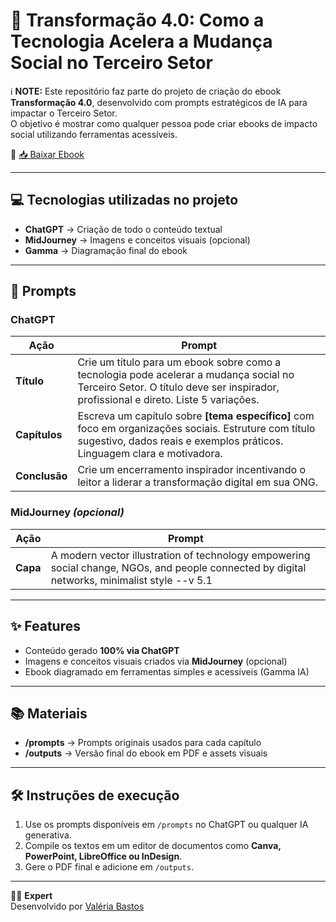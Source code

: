 # 📘 Transformação 4.0: Como a Tecnologia Acelera a Mudança Social no Terceiro Setor

ℹ️ **NOTE:** Este repositório faz parte do projeto de criação do ebook **Transformação 4.0**, desenvolvido com prompts estratégicos de IA para impactar o Terceiro Setor.  
O objetivo é mostrar como qualquer pessoa pode criar ebooks de impacto social utilizando ferramentas acessíveis.

📕 [📥 Baixar Ebook](https://github.com/valbastos/prompts--recipe-to-create-a-ebook/raw/main/output/transformacao-4.0.pdf)

---

## 💻 Tecnologias utilizadas no projeto

- **ChatGPT** → Criação de todo o conteúdo textual  
- **MidJourney** → Imagens e conceitos visuais (opcional)  
- **Gamma** → Diagramação final do ebook  

---

## 🧠 Prompts

### ChatGPT
| **Ação** | **Prompt** |
|----------|------------|
| **Título** | Crie um título para um ebook sobre como a tecnologia pode acelerar a mudança social no Terceiro Setor. O título deve ser inspirador, profissional e direto. Liste 5 variações. |
| **Capítulos** | Escreva um capítulo sobre **[tema específico]** com foco em organizações sociais. Estruture com título sugestivo, dados reais e exemplos práticos. Linguagem clara e motivadora. |
| **Conclusão** | Crie um encerramento inspirador incentivando o leitor a liderar a transformação digital em sua ONG. |

### MidJourney *(opcional)*
| **Ação** | **Prompt** |
|----------|------------|
| **Capa** | A modern vector illustration of technology empowering social change, NGOs, and people connected by digital networks, minimalist style --v 5.1 |

---

## ✨ Features

- Conteúdo gerado **100% via ChatGPT**  
- Imagens e conceitos visuais criados via **MidJourney** (opcional)  
- Ebook diagramado em ferramentas simples e acessíveis (Gamma IA)
---

## 📚 Materiais

- **/prompts** → Prompts originais usados para cada capítulo  
- **/outputs** → Versão final do ebook em PDF e assets visuais  

---

## 🛠️ Instruções de execução

1. Use os prompts disponíveis em `/prompts` no ChatGPT ou qualquer IA generativa.  
2. Compile os textos em um editor de documentos como **Canva, PowerPoint, LibreOffice ou InDesign**.  
3. Gere o PDF final e adicione em `/outputs`.  

---

👨‍💻 **Expert**  
Desenvolvido por [Valéria Bastos](https://github.com/valbastos)

